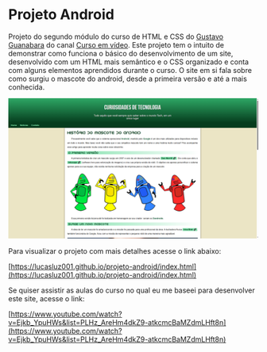 # Projeto Android

Projeto do segundo módulo do curso de HTML e CSS do [Gustavo Guanabara](https://github.com/gustavoguanabara) do canal [Curso em vídeo](https://www.youtube.com/c/CursoemV%C3%ADdeo). Este projeto tem o intuito de demonstrar como funciona o básico do desenvolvimento de um site, desenvolvido com um HTML mais semântico e o CSS organizado e conta com alguns elementos aprendidos durante o curso. O site em si fala sobre como surgiu o mascote do android, desde a primeira versão e até a mais conhecida.

![Imagem](android.png)

<p>Para visualizar o projeto com mais detalhes acesse o link abaixo:</p>

[https://lucasluz001.github.io/projeto-android/index.html](https://lucasluz001.github.io/projeto-android/index.html)

<p>Se quiser assistir as aulas do curso no qual eu me baseei para desenvolver este site, acesse o link:</p>

[https://www.youtube.com/watch?v=Ejkb_YpuHWs&list=PLHz_AreHm4dkZ9-atkcmcBaMZdmLHft8n](https://www.youtube.com/watch?v=Ejkb_YpuHWs&list=PLHz_AreHm4dkZ9-atkcmcBaMZdmLHft8n)